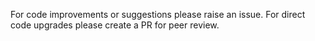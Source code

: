 For code improvements or suggestions please raise an issue.
For direct code upgrades please create a PR for peer review.

